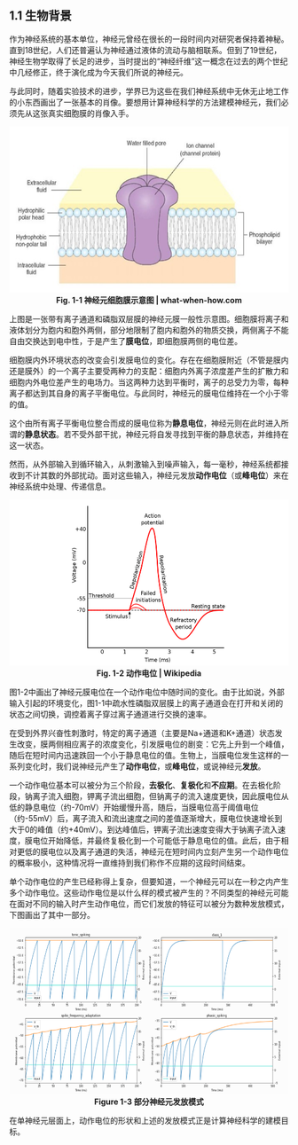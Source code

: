 ## 1.1 生物背景

作为神经系统的基本单位，神经元曾经在很长的一段时间内对研究者保持着神秘。直到18世纪，人们还普遍认为神经通过液体的流动与脑相联系。但到了19世纪，神经生物学取得了长足的进步，当时提出的“神经纤维”这一概念在过去的两个世纪中几经修正，终于演化成为今天我们所说的神经元。

与此同时，随着实验技术的进步，学界已为这些在我们神经系统中无休无止地工作的小东西画出了一张基本的肖像。要想用计算神经科学的方法建模神经元，我们必须先从这张真实细胞膜的肖像入手。

<center><img src="../../figs/neus/neuron_membrane.png" width="584" height="300">	</center>

<center><b> Fig. 1-1 神经元细胞膜示意图 | what-when-how.com </b></center>

上图是一张带有离子通道和磷脂双层膜的神经元膜一般性示意图。细胞膜将离子和液体划分为胞内和胞外两侧，部分地限制了胞内和胞外的物质交换，两侧离子不能自由交换达到电中性，于是产生了**膜电位**，即细胞膜两侧的电位差。

细胞膜内外环境状态的改变会引发膜电位的变化。存在在细胞膜附近（不管是膜内还是膜外）的一个离子主要受两种力的支配：细胞内外离子浓度差产生的扩散力和细胞内外电位差产生的电场力。当这两种力达到平衡时，离子的总受力为零，每种离子都达到其自身的离子平衡电位。与此同时，神经元的膜电位维持在一个小于零的值。

这个由所有离子平衡电位整合而成的膜电位称为**静息电位**，神经元则在此时进入所谓的**静息状态**。若不受外部干扰，神经元将自发寻找到平衡的静息状态，并维持在这一状态。

然而，从外部输入到循环输入，从刺激输入到噪声输入，每一毫秒，神经系统都接收到不计其数的外部扰动。面对这些输入，神经元发放**动作电位**（或**峰电位**）来在神经系统中处理、传递信息。

<center><img src="../../figs/neus/action_potential.png" width="533" height="300">	</center>

<center><b> Fig. 1-2 动作电位 | Wikipedia </b></center>

图1-2中画出了神经元膜电位在一个动作电位中随时间的变化。由于比如说，外部输入引起的环境变化，图1-1中疏水性磷脂双层膜上的离子通道会在打开和关闭的状态之间切换，调控着离子穿过离子通道进行交换的速率。

在受到外界兴奋性刺激时，特定的离子通道（主要是Na+通道和K+通道）状态发生改变，膜两侧相应离子的浓度变化，引发膜电位的剧变：它先上升到一个峰值，随后在短时间内迅速跌回一个小于静息电位的值。生物上，当膜电位发生这样的一系列变化时，我们说神经元产生了**动作电位**，或**峰电位**，或说神经元**发放**。

一个动作电位基本可以被分为三个阶段，**去极化**、**复极化**和**不应期**。在去极化阶段，钠离子流入细胞，钾离子流出细胞，但钠离子的流入速度更快，因此膜电位从低的静息电位（约-70mV）开始缓慢升高，随后，当膜电位高于阈值电位（约-55mV）后，离子流入和流出速度之间的差值逐渐增大，膜电位快速增长到大于0的峰值（约+40mV）。到达峰值后，钾离子流出速度变得大于钠离子流入速度，膜电位开始降低，并最终复极化到一个可能低于静息电位的值。此后，由于相对更低的膜电位以及离子通道的失活，神经元在短时间内立刻产生另一个动作电位的概率极小，这种情况将一直维持到我们称作不应期的这段时间结束。

单个动作电位的产生已经称得上复杂，但要知道，一个神经元可以在一秒之内产生多个动作电位。这些动作电位是以什么样的模式被产生的？不同类型的神经元可能在面对不同的输入时产生动作电位，而它们发放的特征可以被分为数种发放模式，下图画出了其中一部分。

<center><img src="../../figs/neus/multiple_firing_pattern.png" width="600" height="300">	</center>

<center><b>Figure 1-3 部分神经元发放模式</b></center>

在单神经元层面上，动作电位的形状和上述的发放模式正是计算神经科学的建模目标。